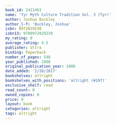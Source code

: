 ```yaml
---
book_id: 2421461
name: 'Tyr Myth Culture Tradition Vol. 3 (Tyr)'
author: Joshua Buckley
author_l-f: 'Buckley, Joshua'
isbn: 0972029230
isbn13: 9780972029230
my_rating: 0
average_rating: 4.5
publisher: Ultra
binding: Paperback
number_of_pages: 548
year_published: 2008
original_publication_year: 2008
date_added: '2/28/2017'
bookshelves: altright
bookshelves_with_positions: 'altright (#197)'
exclusive_shelf: read
read_count: 0
owned_copies: 0
price: 0
layout: book
categories: altright
tags: altright
---
```

